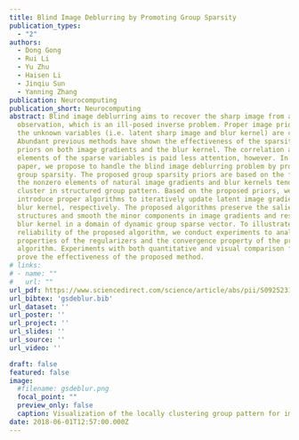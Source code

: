 ```yaml
---
title: Blind Image Deblurring by Promoting Group Sparsity
publication_types:
  - "2"
authors:
  - Dong Gong
  - Rui Li
  - Yu Zhu
  - Haisen Li
  - Jinqiu Sun
  - Yanning Zhang
publication: Neurocomputing
publication_short: Neurocomputing
abstract: Blind image deblurring aims to recover the sharp image from a blurred
  observation, which is an ill-posed inverse problem. Proper image priors for
  the unknown variables (i.e. latent sharp image and blur kernel) are crucial.
  Abundant previous methods have shown the effectiveness of the sparsity-based
  priors on both image gradients and the blur kernel. The correlation among the
  elements of the sparse variables is paid less attention, however. In this
  paper, we propose to handle the blind image deblurring problem by promoting
  group sparsity. The proposed group sparsity priors are based on the fact that
  the nonzero elements of natural image gradients and blur kernels tend to
  cluster in structured group pattern. Based on the proposed priors, we
  introduce proper algorithms to iteratively update latent image gradients and
  blur kernel, respectively. The proposed algorithms preserve the salient
  structures and smooth the minor components in image gradients and restrict the
  blur kernel in a domain of dynamic group sparse vector. To illustrate the
  reliability of the proposed algorithm, we conduct experiments to analyze the
  properties of the regularizers and the convergence property of the proposed
  algorithm. Experiments with both quantitative and visual comparison further
  prove the effectiveness of the proposed method.
# links:
# - name: ""
#   url: ""
url_pdf: https://www.sciencedirect.com/science/article/abs/pii/S0925231218305629
url_bibtex: 'gsdeblur.bib'
url_dataset: ''
url_poster: ''
url_project: ''
url_slides: ''
url_source: ''
url_video: ''

draft: false
featured: false
image:
  #filename: gsdeblur.png
  focal_point: ""
  preview_only: false
  caption: Visualization of the locally clustering group pattern for image gradients
date: 2018-06-01T12:57:00.000Z
---
```

